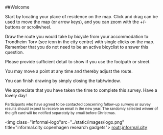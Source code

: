 <!--<div class="ntnu-logo"></div>-->

##Welcome
  
Start by locating your place of residence on the map. Click and drag can be used to move the map (or arrow keys), 
and you can zoom with the +/- buttons or scrollwheel.
 
Draw the route you would take by bicycle from your accommodation to Trondheim Torv (see icon in the city centre) 
with single clicks on the map. Remember that you do not need to be an active bicyclist to answer this question.
 
Please provide sufficient detail to show if you use the footpath or street.
 
You may move a point at any time and thereby adjust the route.
 
You can finish drawing by simply closing the tab/window.
 
We appreciate that you have taken the time to complete this survey. Have a lovely day!
 
<sub>Participants who have agreed to be contacted concerning follow-up surveys or 
survey results should expect to receive an email in the new year. The randomly selected winner 
of the gift card will be notified separately by email before Christmas.</sub>

<img class="informal-logo"src="../static/images/logo.png" title="informal.city copenhagen research gadgets">
<a href="http://routr.hagr.io" target="_blank">routr</a>.<a href="http://informal.city" target="_blank">informal.city</a>



